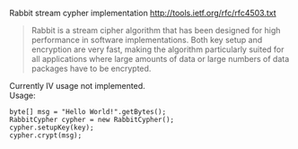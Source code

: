 Rabbit stream cypher implementation http://tools.ietf.org/rfc/rfc4503.txt   
> Rabbit is a stream cipher algorithm that has been designed for high
> performance in software implementations.  Both key setup and
> encryption are very fast, making the algorithm particularly suited
> for all applications where large amounts of data or large numbers of
> data packages have to be encrypted.  

Currently IV usage not implemented.   
Usage:

    byte[] msg = "Hello World!".getBytes();
    RabbitCypher cypher = new RabbitCypher();
    cypher.setupKey(key);
    cypher.crypt(msg);

